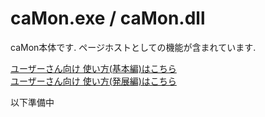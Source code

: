 # caMon.exe / caMon.dll
caMon本体です.  ページホストとしての機能が含まれています.

[ユーザーさん向け 使い方(基本編)はこちら](../how_to_use.md)  
[ユーザーさん向け 使い方(発展編)はこちら](../how_to_use_more.md)  

以下準備中